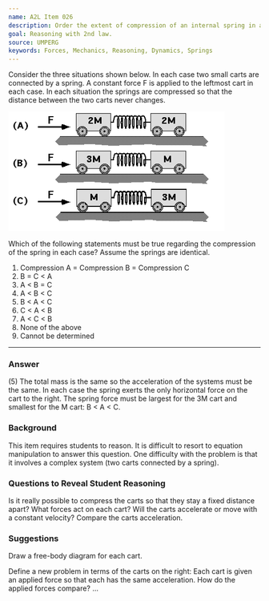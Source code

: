 ```yaml
---
name: A2L Item 026
description: Order the extent of compression of an internal spring in a 2 mass system given the same total force and mass.
goal: Reasoning with 2nd law.
source: UMPERG
keywords: Forces, Mechanics, Reasoning, Dynamics, Springs
---
```


Consider the three situations shown below.  In each case two small carts
are connected by a spring.  A constant force F is applied to the
leftmost cart in each case.  In each situation the springs are
compressed so that the distance between the two carts never changes.

![Item026_fig1.gif](../images/Item026_fig1.gif)

Which of the following statements must be true regarding the compression
of the spring in each case?  Assume the springs are identical.

1. Compression A = Compression B = Compression C
2. B = C < A
3. A < B = C
4. A < B < C
5. B < A < C
6. C < A < B
7. A < C < B
8. None of the above
9. Cannot be determined


<hr/>

### Answer

(5) The total mass is the same so the acceleration of the systems must
be the same.  In each case the spring exerts the only horizontal force
on the cart to the right.  The spring force must be largest for the 3M
cart and smallest for the M cart: B < A < C.

### Background

This item requires students to reason.  It is difficult to resort to
equation manipulation to answer this question.  One difficulty with the
problem is that it involves a complex system (two carts connected by a
spring).

### Questions to Reveal Student Reasoning

Is it really possible to compress the carts so that they stay a fixed
distance apart?  What forces act on each cart?  Will the carts
accelerate or move with a constant velocity?  Compare the carts
acceleration.

### Suggestions

Draw a free-body diagram for each cart.

Define a new problem in terms of the carts on the right:  Each cart is
given an applied force so that each has the same acceleration.  How do
the applied forces compare?
...
